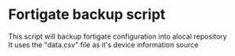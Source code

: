 Fortigate backup script
===================
This script will backup fortigate configuration into alocal repository		<br />
It uses the "data.csv" file as it's device information source						<br />
